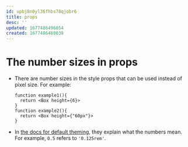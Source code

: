 ```yaml
---
id: upbj8n0yl36fhbs78qjobr6
title: props
desc: ''
updated: 1677486496054
created: 1677486488038
---
```


# The number sizes in props

- There are number sizes in the style props that can be used instead of pixel
  size. For example:

  ```
  function example1(){
    return <Box height={6}>
  }
  function example2(){
    return <Box height={"60px"}>
  }
  ```

- In
  [the docs for default theming](https://chakra-ui.com/docs/styled-system/theme#spacing),
  they explain what the numbers mean. For example, `0.5` refers to `'0.125rem'`.
